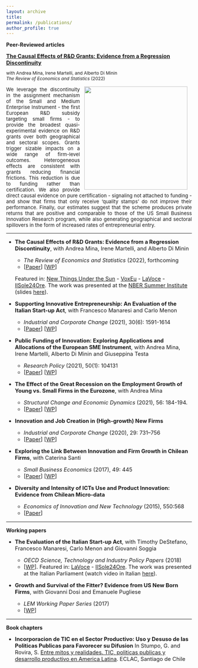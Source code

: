 ```yaml
---
layout: archive
title: 
permalink: /publications/
author_profile: true
---
```

**Peer-Reviewed articles**

<span style="font-size:11pt; margin-bottom: 0px;"><strong><a href="https://direct.mit.edu/rest/article/doi/10.1162/rest_a_01233/112422/The-Causal-Effects-of-R-amp-D-Grants-Evidence-from" target="_blank" rel="noopener noreferrer">The Causal Effects of R&D Grants: Evidence from a Regression Discontinuity</a></strong></span>

<span style="font-size:9pt; display: block; margin-top: -3px;">with Andrea Mina, Irene Martelli, and Alberto Di Minin </span>
<span style="font-size:9pt;"><em>The Review of Economics and Statistics</em> (2022) </span>

<div style="text-align: justify; font-size:10pt;" > 
<img width="280px" align="right" src="http://pietrosantoleri.github.io/images/rddplotspurring.png" hspace="12">
We leverage the discontinuity in the assignment mechanism of the Small and Medium Enterprise Instrument - the first European R&D subsidy targeting small firms - to provide the broadest quasi-experimental evidence on R&D grants over both geographical and sectoral scopes. Grants trigger sizable impacts on a wide range of firm-level outcomes. Heterogeneous effects are consistent with grants reducing financial frictions. This reduction is due to funding rather than certification. We also provide direct causal evidence on pure certification - signaling not attached to funding - and show that firms that only receive ‘quality stamps’ do not improve their performance. Finally, our estimates suggest that the scheme produces private returns that are positive and comparable to those of the US Small Business Innovation Research program, while also generating geographical and sectoral spillovers in the form of increased rates of entrepreneurial entry. </div>

-----

* <span style="font-size:11pt;"><strong>The Causal Effects of R&D Grants: Evidence from a Regression Discontinuity</strong>, with Andrea Mina, Irene Martelli, and Alberto Di Minin</span>
    - <span style="font-size:11pt;"><em>The Review of Economics and Statistics</em> (2022), forthcoming</span>
    - <span style="font-size:11pt;">
        [<a href="https://direct.mit.edu/rest/article/doi/10.1162/rest_a_01233/112422/The-Causal-Effects-of-R-amp-D-Grants-Evidence-from" target="_blank" rel="noopener noreferrer">Paper</a>]
        [<a href="http://pietrosantoleri.github.io/files/Santoleri_et_al_The_effects_of_R_D_grants.pdf" target="_blank" rel="noopener noreferrer">WP</a>]
      </span>

   <span style="font-size:11pt;">Featured in: 
        <a href="https://mattsclancy.substack.com/p/an-example-of-high-returns-to-publicly#comments" target="_blank" rel="noopener noreferrer">New Things Under the Sun</a> - 
        <a href="https://voxeu.org/article/causal-effects-rd-grants" target="_blank" rel="noopener noreferrer">VoxEu</a> - 
        <a href="https://www.lavoce.info/archives/68838/buoni-investimenti-il-sostegno-a-ricerca-e-sviluppo-delle-pmi/" target="_blank" rel="noopener noreferrer">LaVoce</a> - 
        <a href="https://albertodiminin.nova100.ilsole24ore.com/2020/06/13/seal-of-excellence-come-spendere-bene-330-milioni-di-euro/" target="_blank" rel="noopener noreferrer">IlSole24Ore</a>. The work was presented at the 
        <a href="https://conference.nber.org/sched/SI20PRINN" target="_blank" rel="noopener noreferrer">NBER Summer Institute</a> (slides 
        <a href="https://pietrosantoleri.github.io/files/NBER_The_causal_effects_of_R_D_grants.pdf" target="_blank" rel="noopener noreferrer">here</a>).
    </span>


* <span style="font-size:11pt;"><strong>Supporting Innovative Entrepreneurship: An Evaluation of the Italian Start-up Act</strong>, with Francesco Manaresi and Carlo Menon</span>
     - <span style="font-size:11pt;">*Industrial and Corporate Change* (2021), 30(6): 1591-1614</span>
     - <span style="font-size:11pt;">
         [<a href="https://academic.oup.com/icc/advance-article-abstract/doi/10.1093/icc/dtab033/6366122?redirectedFrom=fulltext" target="_blank" rel="noopener noreferrer">Paper</a>]
         [<a href="http://docs.dises.univpm.it/web/quaderni/pdfmofir/Mofir163.pdf" target="_blank" rel="noopener noreferrer">WP</a>]
       </span>

* <span style="font-size:11pt;"><strong>Public Funding of Innovation: Exploring Applications and Allocations of the European SME Instrument</strong>, with Andrea Mina, Irene Martelli, Alberto Di Minin and Giuseppina Testa</span>
   - <span style="font-size:11pt;">*Research Policy* (2021), 50(1): 104131</span>
   - <span style="font-size:11pt;">
         [<a href="https://www.sciencedirect.com/science/article/pii/S0048733320302067" target="_blank" rel="noopener noreferrer">Paper</a>]
         [<a href="https://pietrosantoleri.github.io/files/Public funding of innovation_SSRN.pdf" target="_blank" rel="noopener noreferrer">WP</a>]
     </span>
     
* <span style="font-size:11pt;">**The Effect of the Great Recession on the Employment Growth of Young vs. Small Firms in the Eurozone**, with Andrea Mina</span>
   - <span style="font-size:11pt;">*Structural Change and Economic Dynamics* (2021), 56: 184-194.
   - <span style="font-size:11pt;">[[Paper](https://www.sciencedirect.com/science/article/pii/S0954349X2030415X)] [[WP](http://www.growinpro.eu/wp-content/uploads/2020/11/working_paper_2020_32.pdf)]

* <span style="font-size:11pt;">**Innovation and Job Creation in (High-growth) New Firms**</span>
   - <span style="font-size:11pt;">*Industrial and Corporate Change* (2020), 29: 731–756</span>
   - <span style="font-size:11pt;">[[Paper](https://academic.oup.com/icc/article-abstract/29/3/731/5643963?redirectedFrom=fulltext)] [[WP](http://www.lem.sssup.it/WPLem/files/2019-31.pdf)]</span>

* <span style="font-size:11pt;">**Exploring the Link Between Innovation and Firm Growth in Chilean Firms**, with Caterina Santi</span>
   - <span style="font-size:11pt;">*Small Business Economics* (2017), 49: 445</span>
   - <span style="font-size:11pt;">[[Paper](https://link.springer.com/article/10.1007/s11187-016-9836-4)] [[WP](http://www.lem.sssup.it/WPLem/files/2016-09.pdf)]</span>

* <span style="font-size:11pt;">**Diversity and Intensity of ICTs Use and Product Innovation: Evidence from Chilean Micro-data**</span>
   - <span style="font-size:11pt;">*Economics of Innovation and New Technology* (2015), 550:568
   - <span style="font-size:11pt;">[[Paper](https://www.tandfonline.com/doi/abs/10.1080/10438599.2014.946313)]</span>
   
------

**Working papers**

* <span style="font-size:11pt;">**The Evaluation of the Italian Start-up Act**, with Timothy DeStefano, Francesco Manaresi, Carlo Menon and Giovanni Soggia</span>
    - <span style="font-size:11pt;">*OECD Science, Technology and Industry Policy Papers* (2018)</span>
    - <span style="font-size:11pt;">[[WP](https://www.oecd-ilibrary.org/industry-and-services/the-evaluation-of-the-italian-start-up-act_02ab0eb7-en)]. Featured in: [LaVoce](https://www.lavoce.info/archives/56050/startup-act-un-primo-passo-di-successo-3/) - [IlSole24Ore](https://www.econopoly.ilsole24ore.com/2018/11/06/startup-act-italia-innovazione-business/). The work was presented at the Italian Parliament (watch video in Italian [here](http://www.radioradicale.it/scheda/552738/la-valutazione-indipendente-dellocse-sullo-startup-act-italiano-risultati-e)). </span>

* <span style="font-size:11pt;">**Growth and Survival of the Fitter? Evidence from US New Born Firms**, with Giovanni Dosi and Emanuele Pugliese</span>
     - <span style="font-size:11pt;">*LEM Working Paper Series* (2017)</span>
     - <span style="font-size:11pt;">[[WP](http://www.lem.sssup.it/WPLem/files/2017-06.pdf)]</span>
     
------

**Book chapters**

* <span style="font-size:11pt;">**Incorporacion de TIC en el Sector Productivo: Uso y Desuso de las Politicas Publicas para Favorecer su Difusion** In Stumpo, G. and Rovira, S. [Entre mitos y realidades. TIC, politicas publicas y desarrollo productivo en America Latina](https://repositorio.cepal.org/bitstream/handle/11362/37248/1/LCL3600_es.pdf). ECLAC, Santiago de Chile</span>




